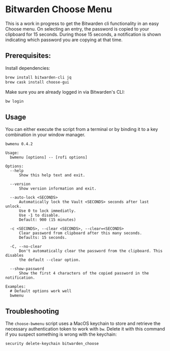 # Bitwarden Choose Menu

This is a work in progress to get the Bitwarden cli functionality in an easy Choose menu.
On selecting an entry, the password is copied to your clipboard for 15 seconds.
During those 15 seconds, a notification is shown indicating which password you
are copying at that time.

## Prerequisites:

Install dependencies:

```bash
brew install bitwarden-cli jq
brew cask install choose-gui
```

Make sure you are already logged in via Bitwarden's CLI:

```bash
bw login
```

## Usage

You can either execute the script from a terminal or by binding it to a key
combination in your window manager.

```
bwmenu 0.4.2

Usage:
  bwmenu [options] -- [rofi options]

Options:
  --help
      Show this help text and exit.

  --version
      Show version information and exit.

  --auto-lock <SECONDS>
      Automatically lock the Vault <SECONDS> seconds after last unlock.
      Use 0 to lock immediatly.
      Use -1 to disable.
      Default: 900 (15 minutes)

  -c <SECONDS>, --clear <SECONDS>, --clear=<SECONDS>
      Clear password from clipboard after this many seconds.
      Defaults: 15 seconds.

  -C, --no-clear
      Don't automatically clear the password from the clipboard. This disables
      the default --clear option.

  --show-password
      Show the first 4 characters of the copied password in the notification.

Examples:
  # Default options work well
  bwmenu
```

## Troubleshooting

The `choose-bwmenu` script uses a MacOS keychain to store and retrieve the necessary authentication token to work with `bw`. Delete it with this command if you suspect something is wrong with the keychain:

```
security delete-keychain bitwarden_choose
```
